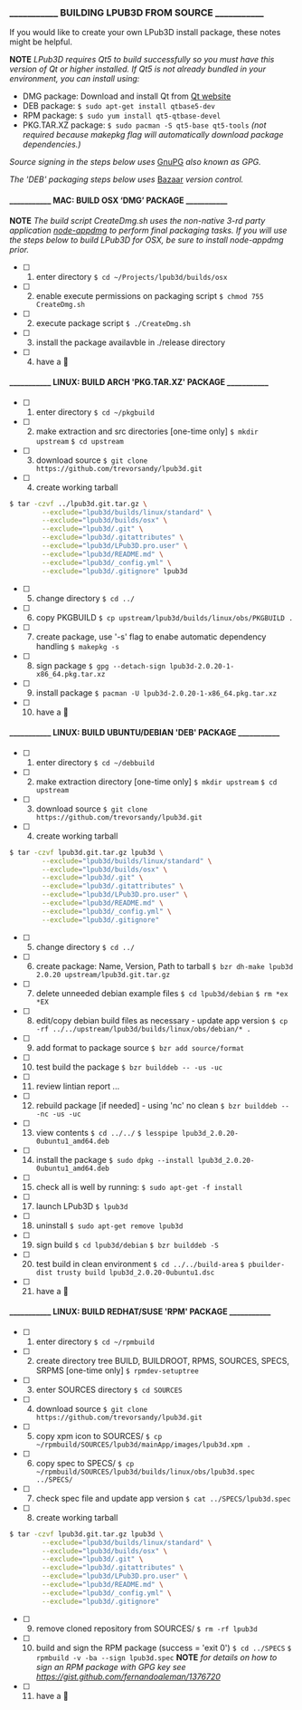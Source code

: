 ### ___________ BUILDING LPUB3D FROM SOURCE ___________

If you would like to create your own LPub3D install package, these notes might be helpful.

**NOTE** *LPub3D requires Qt5 to build successfully so you must have this version of Qt or higher installed. If Qt5 is not already bundled in your environment, you can install using:*
- DMG package: 		Download and install Qt from [Qt website][qtwebsite]
- DEB package: 		`$ sudo apt-get install qtbase5-dev`
- RPM package: 		`$ sudo yum install qt5-qtbase-devel`
- PKG.TAR.XZ package: 	`$ sudo pacman -S qt5-base qt5-tools` *(not required because makepkg flag will automatically download package dependencies.)*

*Source signing in the steps below uses* [GnuPG][gnupg] *also known as GPG.*

*The 'DEB' packaging steps below uses* [Bazaar][bazzar] *version control.*

#### ___________ MAC: BUILD OSX ‘DMG’ PACKAGE ___________

**NOTE** *The build script CreateDmg.sh uses the non-native 3-rd party application [node-appdmg][appdmg] to perform final packaging tasks. If you will use the steps below to build LPub3D for OSX, be sure to install node-appdmg prior.*

- [ ] 1. enter directory
`$ cd ~/Projects/lpub3d/builds/osx`
- [ ] 2. enable execute permissions on packaging script
`$ chmod 755 CreateDmg.sh`
- [ ] 2. execute package script
`$ ./CreateDmg.sh`
- [ ] 3. install the package availavble in ./release directory
- [ ] 4. have a :beer:


#### ___________ LINUX: BUILD ARCH 'PKG.TAR.XZ' PACKAGE ___________

- [ ] 1. enter directory
`$ cd ~/pkgbuild`
- [ ] 2. make extraction and src directories [one-time only]
`$ mkdir upstream`
`$ cd upstream`
- [ ] 3. download source
`$ git clone https://github.com/trevorsandy/lpub3d.git`
- [ ] 4. create working tarball
```sh
$ tar -czvf ../lpub3d.git.tar.gz \
        --exclude="lpub3d/builds/linux/standard" \
        --exclude="lpub3d/builds/osx" \
        --exclude="lpub3d/.git" \
        --exclude="lpub3d/.gitattributes" \
        --exclude="lpub3d/LPub3D.pro.user" \
        --exclude="lpub3d/README.md" \
        --exclude="lpub3d/_config.yml" \
        --exclude="lpub3d/.gitignore" lpub3d
```
- [ ] 5. change directory
`$ cd ../`
- [ ] 6. copy PKGBUILD
`$ cp upstream/lpub3d/builds/linux/obs/PKGBUILD .`
- [ ] 7. create package, use '-s' flag to enabe automatic dependency handling
`$ makepkg -s`
- [ ] 8. sign package
`$ gpg --detach-sign lpub3d-2.0.20-1-x86_64.pkg.tar.xz`
- [ ] 9. install package
`$ pacman -U lpub3d-2.0.20-1-x86_64.pkg.tar.xz`
- [ ] 10. have a :beer:


#### ___________ LINUX: BUILD UBUNTU/DEBIAN 'DEB' PACKAGE ___________

- [ ] 1. enter directory
`$ cd ~/debbuild`
- [ ] 2. make extraction directory [one-time only]
`$ mkdir upstream`
`$ cd upstream`
- [ ] 3. download source
`$ git clone https://github.com/trevorsandy/lpub3d.git`
- [ ] 4. create working tarball
```sh
$ tar -czvf lpub3d.git.tar.gz lpub3d \
        --exclude="lpub3d/builds/linux/standard" \
        --exclude="lpub3d/builds/osx" \
        --exclude="lpub3d/.git" \
        --exclude="lpub3d/.gitattributes" \
        --exclude="lpub3d/LPub3D.pro.user" \
        --exclude="lpub3d/README.md" \
        --exclude="lpub3d/_config.yml" \
        --exclude="lpub3d/.gitignore"
```
- [ ] 5. change directory
`$ cd ../`
- [ ] 6. create package: Name, Version, Path to tarball
`$ bzr dh-make lpub3d 2.0.20 upstream/lpub3d.git.tar.gz`
- [ ] 7. delete unneeded debian example files
`$ cd lpub3d/debian`
`$ rm *ex *EX`
- [ ] 8. edit/copy debian build files as necessary - update app version
`$ cp -rf ../../upstream/lpub3d/builds/linux/obs/debian/* .`
- [ ] 9. add format to package source
`$ bzr add source/format`
- [ ] 10. test build the package
`$ bzr builddeb -- -us -uc`
- [ ] 11. review lintian report
  ...
- [ ] 12. rebuild package [if needed] - using 'nc' no clean
`$ bzr builddeb -- -nc -us -uc`
- [ ] 13. view contents
`$ cd ../../`
`$ lesspipe lpub3d_2.0.20-0ubuntu1_amd64.deb`
- [ ] 14. install the package
`$ sudo dpkg --install lpub3d_2.0.20-0ubuntu1_amd64.deb`
- [ ] 15. check all is well by running:
`$ sudo apt-get -f install`
- [ ] 17. launch LPub3D
`$ lpub3d`
- [ ] 18. uninstall
`$ sudo apt-get remove lpub3d`
- [ ] 19. sign build
`$ cd lpub3d/debian`
`$ bzr builddeb -S`
- [ ] 20. test build in clean environment
`$ cd ../../build-area`
`$ pbuilder-dist trusty build lpub3d_2.0.20-0ubuntu1.dsc`
- [ ] 21. have a :beer:


#### ___________ LINUX: BUILD REDHAT/SUSE 'RPM' PACKAGE ___________

- [ ] 1. enter directory
`$ cd ~/rpmbuild`
- [ ] 2. create directory tree BUILD, BUILDROOT, RPMS, SOURCES, SPECS, SRPMS [one-time only]
`$ rpmdev-setuptree`
- [ ] 3. enter SOURCES directory
`$ cd SOURCES`
- [ ] 4. download source
`$ git clone https://github.com/trevorsandy/lpub3d.git`
- [ ] 5. copy xpm icon to SOURCES/
`$ cp ~/rpmbuild/SOURCES/lpub3d/mainApp/images/lpub3d.xpm .`
- [ ] 6. copy spec to SPECS/
`$ cp ~/rpmbuild/SOURCES/lpub3d/builds/linux/obs/lpub3d.spec ../SPECS/`
- [ ] 7. check spec file and update app version
`$ cat ../SPECS/lpub3d.spec`
- [ ] 8. create working tarball
```sh
$ tar -czvf lpub3d.git.tar.gz lpub3d \
        --exclude="lpub3d/builds/linux/standard" \
        --exclude="lpub3d/builds/osx" \
        --exclude="lpub3d/.git" \
        --exclude="lpub3d/.gitattributes" \
        --exclude="lpub3d/LPub3D.pro.user" \
        --exclude="lpub3d/README.md" \
        --exclude="lpub3d/_config.yml" \
        --exclude="lpub3d/.gitignore"
```
- [ ] 9. remove cloned repository from SOURCES/
`$ rm -rf lpub3d`
- [ ] 10. build and sign the RPM package (success = 'exit 0')
`$ cd ../SPECS`
`$ rpmbuild -v -ba --sign lpub3d.spec`
**NOTE** *for details on how to sign an RPM package with GPG key
 see https://gist.github.com/fernandoaleman/1376720*
- [ ] 11. have a :beer:

[appdmg]: 	https://github.com/LinusU/node-appdmg
[gnupg]: 	https://www.gnupg.org
[bazzar]: 	bazaar.canonical.com/en/
[qtwebsite]:    https://www.qt.io/download/
